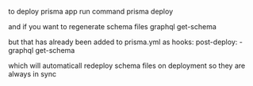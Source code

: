 to deploy prisma app run command
prisma deploy

and if you want to regenerate schema files
graphql get-schema

but that has already been added to prisma.yml as
hooks: 
  post-deploy:
    - graphql get-schema

which will automaticall redeploy schema files on deployment so they are always in sync